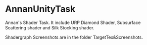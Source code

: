 # AnnanUnityTask

Annan's Shader Task. It include URP Diamond Shader, Subsurface Scattering shader and Silk Stocking shader.

Shadergraph Screenshots are in the folder TargetTex&Screenshots.
